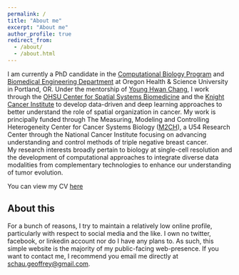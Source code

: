 ```yaml
---
permalink: /
title: "About me"
excerpt: "About me"
author_profile: true
redirect_from: 
  - /about/
  - /about.html
---
```


I am currently a PhD candidate in the [Computational Biology Program](https://www.ohsu.edu/school-of-medicine/computational-biology) and [Biomedical Engineering Department](https://www.ohsu.edu/school-of-medicine/biomedical-engineering/about) at Oregon Health & Science University in Portland, OR. Under the mentorship of [Young Hwan Chang](https://sites.google.com/site/yhchangucb/home), I work through the [OHSU Center for Spatial Systems Biomedicine](https://www.ohsu.edu/spatial-systems-biomedicine-center) and the [Knight Cancer Institute](https://www.ohsu.edu/knight-cancer-institute) to develop data-driven and deep learning approaches to better understand the role of spatial organization in cancer. 
My work is principally funded through The Measuring, Modeling and Controlling Heterogeneity Center for Cancer Systems Biology ([M2CH](https://www.ohsu.edu/spatial-systems-biomedicine-center/measuring-modeling-and-controlling-heterogeneity-center-cancer)), a U54 Research Center through the National Cancer Institute focusing on advancing understanding and control methods of triple negative breast cancer.  
My research interests broadly pertain to biology at single-cell resolution and the development of computational approaches to integrate diverse data modalities from complementary technologies to enhance our understanding of tumor evolution.

You can view my CV [here](/files/schau_cv.pdf)

About this
-----
For a bunch of reasons, I try to maintain a relatively low online profile, particularly with respect to social media and the like. I own no twitter, facebook, or linkedin account nor do I have any plans to. As such, this simple website is the majority of my public-facing web-presence. 
If you want to contact me, I recommend you email me directly at schau.geoffrey@gmail.com.
